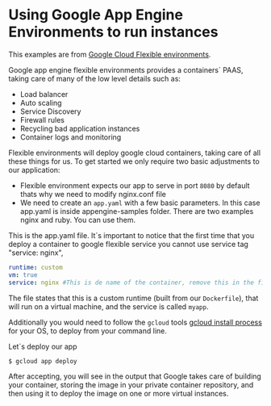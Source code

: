 

# Using Google App Engine Environments to run instances

This examples are from [Google Cloud Flexible environments](https://cloud.google.com/appengine/docs/flexible/custom-runtimes/quickstart).

Google app engine flexible environments provides a containers´ PAAS, taking care of many of the low level details such as:

  - Load balancer 
  - Auto scaling 
  - Service Discovery
  - Firewall rules 
  - Recycling bad application instances
  - Container logs and monitoring

Flexible environments will deploy google cloud containers, taking care of all these things for us.  To get started we only require two basic adjustments to our application: 

  - Flexible environment expects our app to serve in port `8080` by default thats why we need to modify nginx.conf file 
  - We need to create an `app.yaml` with a few basic parameters. In this case app.yaml is inside appengine-samples folder. There are two examples nginx and ruby. You can use them.

This is the app.yaml file. It´s important to notice that the first time that you deploy a container to google flexible service you cannot use service tag "service: nginx", 

```yaml
runtime: custom
vm: true
service: nginx #This is de name of the container, remove this in the first deployment
```
The file states that this is a custom runtime (built from our `Dockerfile`), that will run on a virtual machine, and the service is called `myapp`.

Additionally you would need to follow the `gcloud` tools [gcloud install process](https://cloud.google.com/sdk/downloads) for your OS, to deploy from your command line.

Let´s deploy our app 
```
$ gcloud app deploy
```
After accepting, you will see in the output that Google takes care of building your container, storing the image in your private container repository, and then using it to deploy the image on one or more virtual instances.

